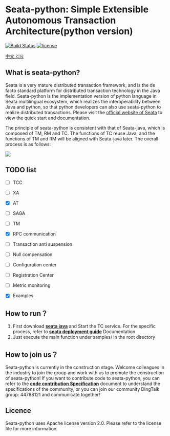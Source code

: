 
# Seata-python: Simple Extensible Autonomous Transaction Architecture(python version)

[![Build Status](https://github.com/seata/seata/workflows/build/badge.svg?branch=develop)](https://github.com/seata/seata/actions)
[![license](https://img.shields.io/github/license/seata/seata.svg)](https://www.apache.org/licenses/LICENSE-2.0.html)

[中文 🇨🇳](./README_CN.md)

## What is seata-python?

Seata is a very mature distributed transaction framework, and is the de facto standard platform for distributed transaction technology in the Java field. Seata-python is the implementation version of python language in Seata multilingual ecosystem, which realizes the interoperability between Java and python, so that python developers can also use seata-python to realize distributed transactions. Please visit the [official website of Seata](https://seata.io/en-us) to view the quick start and documentation.

The principle of seata-python is consistent with that of Seata-java, which is composed of TM, RM and TC. The functions of TC reuse Java, and the functions of TM and RM will be aligned with Seata-java later. The overall process is as follows:

![](https://user-images.githubusercontent.com/68344696/145942191-7a2d469f-94c8-4cd2-8c7e-46ad75683636.png)

## TODO list

- [ ] TCC
- [ ] XA
- [x] AT
- [ ] SAGA
- [ ] TM
- [x] RPC communication
- [ ] Transaction anti suspension
- [ ] Null compensation
- [ ] Configuration center
- [ ] Registration Center
- [ ] Metric monitoring
- [x] Examples


## How to run？

1. First download [**seata java**](https://github.com/seata/seata/tree/v1.5.2) and  Start the TC service. For the specific process, refer to  [**seata deployment guide**](https://seata.io/zh-cn/docs/ops/deploy-guide-beginner.ht ) Documentation
2. Just execute the main function under samples/ in the root directory


## How to join us？

Seata-python is currently in the construction stage. Welcome colleagues in the industry to join the group and work with us to promote the construction of seata-python! If you want to contribute code to seata-python, you can refer to the  [**code contribution Specification**](./CONTRIBUTING.md)  document to understand the specifications of the community, or you can join our community DingTalk group: 44788121 and communicate together!


## Licence

Seata-python uses Apache license version 2.0. Please refer to the license file for more information.
